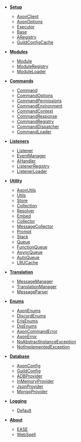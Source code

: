 <!--_navbar.md -->

* **[Setup](index.md)**
  * [AxonClient](AxonClient.md)
  * [AxonOptions](Core/AxonOptions.md)
  * [Executor](Core/Executor.md)
  * [Base](Core/Base.md)
  * [ARegistry](Core/ARegistry.md)
  * [GuildConfigCache](Core/GuildConfigCache.md)

* **[Modules](Modules/index.md)**
  * [Module](Modules/Module.md)
  * [ModuleRegistry](Modules/ModuleRegistry.md)
  * [ModuleLoader](Modules/ModuleLoader.md)

* **[Commands](Commands/index.md)**
  * [Command](Commands/Command.md)
  * [CommandOptions](Commands/CommandOptions.md)
  * [CommandPermissions](Commands/CommandPermissions.md)
  * [CommandEnvironment](Commands/CommandEnvironment.md)
  * [CommandContext](Commands/CommandContext.md)
  * [CommandResponse](Commands/CommandResponse.md)
  * [CommandRegistry](Commands/CommandRegistry.md)
  * [CommandDispatcher](Commands/CommandDispatcher.md)
  * [CommandLoader](Commands/CommandLoader.md)

* **[Listeners](Listeners/index.md)**
  * [Listener](Listeners/Listener.md)
  * [EventManager](Listeners/EventManager.md)
  * [AHandler](Listeners/AHandler.md)
  * [ListenerRegistry](Listeners/ListenerRegistry.md)
  * [ListenerLoader](Listeners/ListenerLoader.md)

* **[Utility](Utility/index.md)**
  * [AxonUtils](Utility/AxonUtils.md)
  * [Utils](Utility/Utils.md)
  * [Store](Utility/Store.md)
  * [Collection](Utility/Collection.md)
  * [Resolver](Utility/Resolver.md)
  * [Embed](Utility/Embed.md)
  * [Collector](Utility/Collector.md)
  * [MessageCollector](Utility/MessageCollector.md)
  * [Prompt](Utility/Prompt.md)
  * [Stack](Utility/Stack.md)
  * [Queue](Utility/Queue.md)
  * [FunctionQueue](Utility/FunctionQueue.md)
  * [AsyncQueue](Utility/AsyncQueue.md)
  * [AutoQueue](Utility/AutoQueue.md)
  * [LRUCache](Utility/LRUCache.md)

* **[Translation](Translation/index.md)**
  * [MessageManager](Translation/MessageManager.md)
  * [TranslationManager](Translation/TranslationManager.md)
  * [MessageParser](Translation/MessageParser.md)

* **[Enums](Enums/index.md)**
  * [AxonEnums](Enums/AxonEnums.md)
  * [DiscordEnums](Enums/DiscordEnums.md)
  * [ErisEnums](Enums/ErisEnums.md)
  * [DjsEnums](Enums/DjsEnums.md)
  * [AxonCommandError](Errors/AxonCommandError.md)
  * [AxonError](Errors/AxonError.md)
  * [NoAbstractInstanceException](Errors/NoAbstractInstanceException.md)
  * [NotImplementedException](Errors/NotImplementedException.md)

* **[Database](Database/index.md)**
  * [AxonConfig](Core/AxonConfig.md)
  * [GuildConfig](Core/GuildConfig.md)
  * [ADBProvider](Database/ADBProvider.md)
  * [InMemoryProvider](Database/InMemoryProvider.md)
  * [JsonProvider](Database/JsonProvider.md)
  * [MongoProvider](Database/MongoProvider.md)

* **[Logging](Loggers/index.md)**
  * [Default](Loggers/Logger.md)
  
* **[About](About.md)**
  * [EASE](https://github.com/AxonTeam/Ease)
  * [WebSpell](https://github.com/Khaazz/webSPELL)
